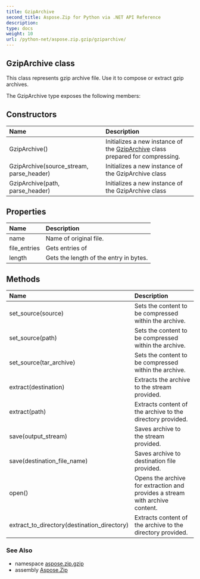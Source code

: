 ```yaml
---
title: GzipArchive
second_title: Aspose.Zip for Python via .NET API Reference
description: 
type: docs
weight: 10
url: /python-net/aspose.zip.gzip/gziparchive/
---
```


## GzipArchive class

This class represents gzip archive file. Use it to compose or extract gzip archives.

The GzipArchive type exposes the following members:
## Constructors
| Name | Description |
| :- | :- |
|GzipArchive()|Initializes a new instance of the [GzipArchive](/zip/python-net/aspose.zip.gzip/gziparchive/) class prepared for compressing.|
|GzipArchive(source_stream, parse_header)|Initializes a new instance of the GzipArchive class|
|GzipArchive(path, parse_header)|Initializes a new instance of the GzipArchive class|
## Properties
| Name | Description |
| :- | :- |
|name|Name of original file.|
|file_entries|Gets entries of|
|length|Gets the length of the entry in bytes.|
## Methods
| Name | Description |
| :- | :- |
|set_source(source)|Sets the content to be compressed within the archive.|
|set_source(path)|Sets the content to be compressed within the archive.|
|set_source(tar_archive)|Sets the content to be compressed within the archive.|
|extract(destination)|Extracts the archive to the stream provided.|
|extract(path)|Extracts content of the archive to the directory provided.|
|save(output_stream)|Saves archive to the stream provided.|
|save(destination_file_name)|Saves archive to destination file provided.|
|open()|Opens the archive for extraction and provides a stream with archive content.|
|extract_to_directory(destination_directory)|Extracts content of the archive to the directory provided.|

### See Also

* namespace [aspose.zip.gzip](/zip/python-net/aspose.zip.gzip/)
* assembly [Aspose.Zip](/zip/python-net/)


